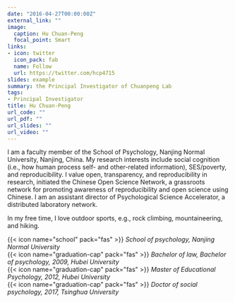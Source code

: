 ```yaml
---
date: "2016-04-27T00:00:00Z"
external_link: ""
image:
  caption: Hu Chuan-Peng
  focal_point: Smart
links:
- icon: twitter
  icon_pack: fab
  name: Follow
  url: https://twitter.com/hcp4715
slides: example
summary: the Principal Investigator of Chuanpeng Lab
tags:
- Principal Investigator
title: Hu Chuan-Peng
url_code: ""
url_pdf: ""
url_slides: ""
url_video: ""
---
```

I am a faculty member of the School of Psychology, Nanjing Normal University, Nanjing, China. My research interests include social cognition (i.e., how human process self- and other-related information), SES/poverty, and reproducibility. I value open, transparency, and reproducibility in research, initiated the Chinese Open Science Network, a grassroots network for promoting awareness of reproducibility and open science using Chinese. I am an assistant director of Psychological Science Accelerator, a distributed laboratory network.  

In my free time, I love outdoor sports, e.g., rock climbing, mountaineering, and hiking.  

{{< icon name="school" pack="fas" >}} _School of psychology, Nanjing Normal University_  
{{< icon name="graduation-cap" pack="fas" >}} _Bachelor of law, Bachelor of psychology, 2009, Hubei University_  
{{< icon name="graduation-cap" pack="fas" >}} _Master of Educational Psychology, 2012, Hubei University_  
{{< icon name="graduation-cap" pack="fas" >}} _Doctor of social psychology, 2017, Tsinghua University_  

